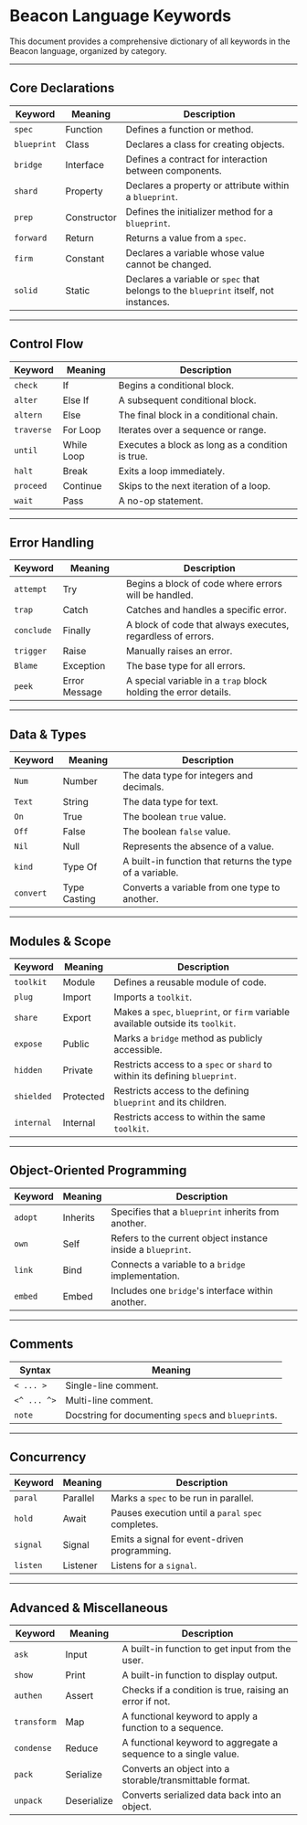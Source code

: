 # Beacon Language Keywords

This document provides a comprehensive dictionary of all keywords in the Beacon language, organized by category.

---

## Core Declarations

| Keyword     | Meaning     | Description                                                                          |
| ----------- | ----------- | ------------------------------------------------------------------------------------ |
| `spec`      | Function    | Defines a function or method.                                                        |
| `blueprint` | Class       | Declares a class for creating objects.                                               |
| `bridge`    | Interface   | Defines a contract for interaction between components.                               |
| `shard`     | Property    | Declares a property or attribute within a `blueprint`.                               |
| `prep`      | Constructor | Defines the initializer method for a `blueprint`.                                    |
| `forward`   | Return      | Returns a value from a `spec`.                                                       |
| `firm`      | Constant    | Declares a variable whose value cannot be changed.                                   |
| `solid`     | Static      | Declares a variable or `spec` that belongs to the `blueprint` itself, not instances. |

---

## Control Flow

| Keyword    | Meaning    | Description                                      |
| ---------- | ---------- | ------------------------------------------------ |
| `check`    | If         | Begins a conditional block.                      |
| `alter`    | Else If    | A subsequent conditional block.                  |
| `altern`   | Else       | The final block in a conditional chain.          |
| `traverse` | For Loop   | Iterates over a sequence or range.               |
| `until`    | While Loop | Executes a block as long as a condition is true. |
| `halt`     | Break      | Exits a loop immediately.                        |
| `proceed`  | Continue   | Skips to the next iteration of a loop.           |
| `wait`     | Pass       | A no-op statement.                               |

---

## Error Handling

| Keyword    | Meaning       | Description                                                     |
| ---------- | ------------- | --------------------------------------------------------------- |
| `attempt`  | Try           | Begins a block of code where errors will be handled.            |
| `trap`     | Catch         | Catches and handles a specific error.                           |
| `conclude` | Finally       | A block of code that always executes, regardless of errors.     |
| `trigger`  | Raise         | Manually raises an error.                                       |
| `Blame`    | Exception     | The base type for all errors.                                   |
| `peek`     | Error Message | A special variable in a `trap` block holding the error details. |

---

## Data & Types

| Keyword   | Meaning      | Description                                              |
| --------- | ------------ | -------------------------------------------------------- |
| `Num`     | Number       | The data type for integers and decimals.                 |
| `Text`    | String       | The data type for text.                                  |
| `On`      | True         | The boolean `true` value.                                |
| `Off`     | False        | The boolean `false` value.                               |
| `Nil`     | Null         | Represents the absence of a value.                       |
| `kind`    | Type Of      | A built-in function that returns the type of a variable. |
| `convert` | Type Casting | Converts a variable from one type to another.            |

---

## Modules & Scope

| Keyword    | Meaning   | Description                                                                      |
| ---------- | --------- | -------------------------------------------------------------------------------- |
| `toolkit`  | Module    | Defines a reusable module of code.                                               |
| `plug`     | Import    | Imports a `toolkit`.                                                             |
| `share`    | Export    | Makes a `spec`, `blueprint`, or `firm` variable available outside its `toolkit`. |
| `expose`   | Public    | Marks a `bridge` method as publicly accessible.                                  |
| `hidden`   | Private   | Restricts access to a `spec` or `shard` to within its defining `blueprint`.      |
| `shielded` | Protected | Restricts access to the defining `blueprint` and its children.                   |
| `internal` | Internal  | Restricts access to within the same `toolkit`.                                   |

---

## Object-Oriented Programming

| Keyword | Meaning  | Description                                                 |
| ------- | -------- | ----------------------------------------------------------- |
| `adopt` | Inherits | Specifies that a `blueprint` inherits from another.         |
| `own`   | Self     | Refers to the current object instance inside a `blueprint`. |
| `link`  | Bind     | Connects a variable to a `bridge` implementation.           |
| `embed` | Embed    | Includes one `bridge`'s interface within another.           |

---

## Comments

| Syntax      | Meaning                                             |
| ----------- | --------------------------------------------------- |
| `< ... >`   | Single-line comment.                                |
| `<^ ... ^>` | Multi-line comment.                                 |
| `note`      | Docstring for documenting `spec`s and `blueprint`s. |

---

## Concurrency

| Keyword  | Meaning  | Description                                        |
| -------- | -------- | -------------------------------------------------- |
| `paral`  | Parallel | Marks a `spec` to be run in parallel.              |
| `hold`   | Await    | Pauses execution until a `paral` `spec` completes. |
| `signal` | Signal   | Emits a signal for event-driven programming.       |
| `listen` | Listener | Listens for a `signal`.                            |

---

## Advanced & Miscellaneous

| Keyword     | Meaning     | Description                                                     |
| ----------- | ----------- | --------------------------------------------------------------- |
| `ask`       | Input       | A built-in function to get input from the user.                 |
| `show`      | Print       | A built-in function to display output.                          |
| `authen`    | Assert      | Checks if a condition is true, raising an error if not.         |
| `transform` | Map         | A functional keyword to apply a function to a sequence.         |
| `condense`  | Reduce      | A functional keyword to aggregate a sequence to a single value. |
| `pack`      | Serialize   | Converts an object into a storable/transmittable format.        |
| `unpack`    | Deserialize | Converts serialized data back into an object.                   |
